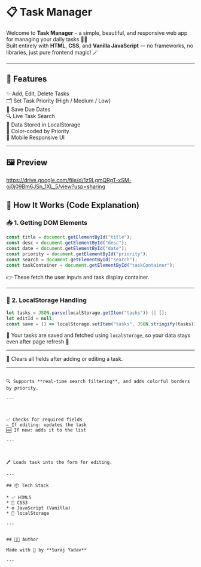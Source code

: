 
# 📋 Task Manager

Welcome to **Task Manager** – a simple, beautiful, and responsive web app for managing your daily tasks 🧠✅  
Built entirely with **HTML**, **CSS**, and **Vanilla JavaScript** — no frameworks, no libraries, just pure frontend magic! 🪄

---

## 🚀 Features

✨ Add, Edit, Delete Tasks  
🗂️ Set Task Priority (High / Medium / Low)  
📆 Save Due Dates  
🔍 Live Task Search  
💾 Data Stored in LocalStorage  
🎨 Color-coded by Priority  
📱 Mobile Responsive UI  

---




## 🖼️ Preview
https://drive.google.com/file/d/1z9LgmQRgT-xSM-oj0j09Bm6JSn_1XL_5/view?usp=sharing



## 🧠 How It Works (Code Explanation)

### 📥 1. Getting DOM Elements
```js
const title = document.getElementById("title");
const desc = document.getElementById("desc");
const date = document.getElementById("date");
const priority = document.getElementById("priority");
const search = document.getElementById("search");
const taskContainer = document.getElementById("taskContainer");
````

👉 These fetch the user inputs and task display container.

---

### 💾 2. LocalStorage Handling

```js
let tasks = JSON.parse(localStorage.getItem("tasks")) || [];
let editId = null;
const save = () => localStorage.setItem("tasks", JSON.stringify(tasks));
```

📌 Your tasks are saved and fetched using `localStorage`, so your data stays even after page refresh 🔄

---



🧼 Clears all fields after adding or editing a task.

---

```

🔍 Supports **real-time search filtering**, and adds colorful borders by priority.

---



✅ Checks for required fields
✏️ If editing: updates the task
🆕 If new: adds it to the list

---



🖊️ Loads task into the form for editing.

---

## 📦 Tech Stack

* ✅ HTML5
* 🎨 CSS3
* ⚙️ JavaScript (Vanilla)
* 💾 localStorage

---


## 👨‍💻 Author

Made with 💙 by **Suraj Yadav**

---
